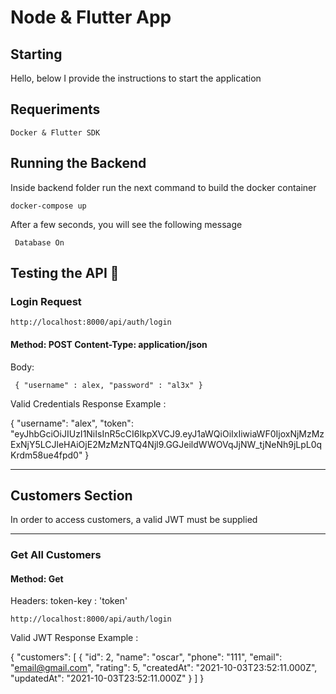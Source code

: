 # Node & Flutter App

## Starting

Hello, below I provide the instructions to start the application

## Requeriments

```
Docker & Flutter SDK
```

## Running the Backend

Inside backend folder run the next command to build the docker container

```
docker-compose up
```

After a few seconds, you will see the following message

```
 Database On
```

## Testing the API 📖

### Login Request

```
http://localhost:8000/api/auth/login
```

#### Method: POST Content-Type: application/json

Body:

```
 { "username" : alex, "password" : "al3x" }
```

Valid Credentials Response Example :

{
"username": "alex",
"token": "eyJhbGciOiJIUzI1NiIsInR5cCI6IkpXVCJ9.eyJ1aWQiOiIxIiwiaWF0IjoxNjMzMzExNjY5LCJleHAiOjE2MzMzNTQ4Njl9.GGJeildWWOVqJjNW_tjNeNh9jLpL0qKrdm58ue4fpd0"
}

---

## Customers Section

In order to access customers, a valid JWT must be supplied

---

### Get All Customers

#### Method: Get

Headers:
token-key : 'token'

```
http://localhost:8000/api/auth/login
```

Valid JWT Response Example :

{
"customers": [
{
"id": 2,
"name": "oscar",
"phone": "111",
"email": "email@gmail.com",
"rating": 5,
"createdAt": "2021-10-03T23:52:11.000Z",
"updatedAt": "2021-10-03T23:52:11.000Z"
}
]
}
